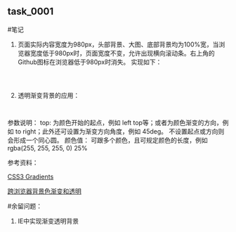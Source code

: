 ## task_0001

#笔记

1. 页面实际内容宽度为980px，头部背景、大图、底部背景均为100%宽，当浏览器宽度低于980px时，页面宽度不变，允许出现横向滚动条。右上角的Github图标在浏览器低于980px时消失。
实现如下：

<code>
<style>
@media (max-width: 980px) {
    html,
    body {
        width: 980px;
        overflow: scroll;
    }
    .header_hd .github_icon {
        display: none;
    }
}
</style>
</code>

2. 透明渐变背景的应用：

<code>
<style>
 div {
    background: -webkit-linear-gradient(top, rgba(255, 255, 255, .7), rgba(255, 255, 255, .5), rgba(255, 255, 255, 0) 25%);
 }
</style>
</code>
参数说明：
top: 为颜色开始的起点，例如 left top等；或者为颜色渐变的方向，例如 to right；此外还可设置为渐变方向角度，例如 45deg。
     不设置起点或方向则会形成一个同心圆。
颜色值： 可跟多个颜色，且可规定颜色的长度，例如 rgba(255, 255, 255, 0) 25% 

参考资料：
<p><a href="http://www.w3schools.com/css/css3_gradients.asp" target="_blank">CSS3 Gradients</a></p>
<p><a href="http://www.75team.com/archives/174" target="_blank">跨浏览器背景色渐变和透明</a></p>

#余留问题：

1. IE中实现渐变透明背景

